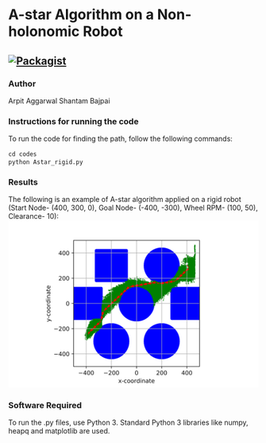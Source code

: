 # A-star Algorithm on a Non-holonomic Robot

[![Packagist](https://img.shields.io/packagist/l/doctrine/orm.svg)](LICENSE.md)
---


### Author
Arpit Aggarwal Shantam Bajpai


### Instructions for running the code
To run the code for finding the path, follow the following commands:

```
cd codes
python Astar_rigid.py
```


### Results
The following is an example of A-star algorithm applied on a rigid robot (Start Node- (400, 300, 0), Goal Node- (-400, -300), Wheel RPM- (100, 50), Clearance- 10):
![Screenshot](output/output.jpg)


### Software Required
To run the .py files, use Python 3. Standard Python 3 libraries like numpy, heapq and matplotlib are used.
